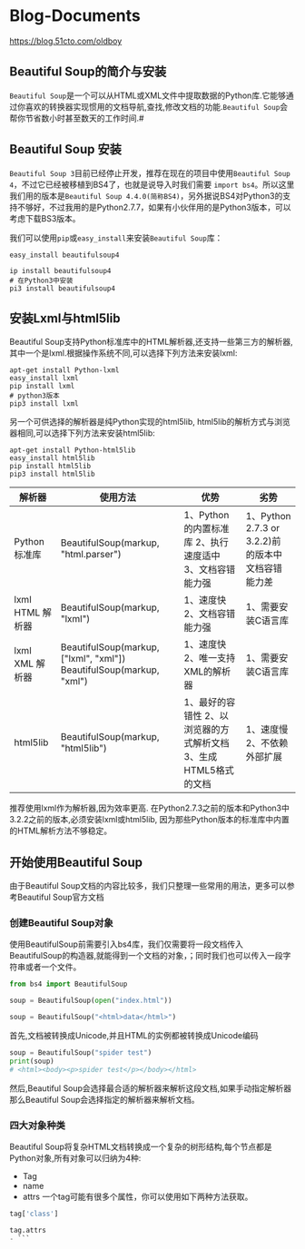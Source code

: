 # Blog-Documents

https://blog.51cto.com/oldboy 

## Beautiful Soup的简介与安装
`Beautiful Soup`是一个可以从HTML或XML文件中提取数据的Python库.它能够通过你喜欢的转换器实现惯用的文档导航,查找,修改文档的功能.`Beautiful Soup`会帮你节省数小时甚至数天的工作时间.#

## Beautiful Soup 安装
`Beautiful Soup 3`目前已经停止开发，推荐在现在的项目中使用`Beautiful Soup 4`，不过它已经被移植到BS4了，也就是说导入时我们需要 `import bs4`。所以这里我们用的版本是`Beautiful Soup 4.4.0(简称BS4)`，另外据说BS4对Python3的支持不够好，不过我用的是Python2.7.7，如果有小伙伴用的是Python3版本，可以考虑下载BS3版本。

我们可以使用`pip`或`easy_install`来安装`Beautiful Soup`库：
```shell
easy_install beautifulsoup4
```

```shell
ip install beautifulsoup4
# 在Python3中安装
pi3 install beautifulsoup4
```

## 安装Lxml与html5lib
Beautiful Soup支持Python标准库中的HTML解析器,还支持一些第三方的解析器,其中一个是lxml.根据操作系统不同,可以选择下列方法来安装lxml:
```shell
apt-get install Python-lxml
easy_install lxml
pip install lxml
# python3版本
pip3 install lxml
```
另一个可供选择的解析器是纯Python实现的html5lib, html5lib的解析方式与浏览器相同,可以选择下列方法来安装html5lib:
```shell
apt-get install Python-html5lib
easy_install html5lib
pip install html5lib
pip3 install html5lib
`````

|  解析器   | 使用方法  | 优势  |劣势  |
|  ----  | ----  |  ----  | ----  |
| Python标准库  | BeautifulSoup(markup, "html.parser") | 1、Python的内置标准库 2、执行速度适中 3、文档容错能力强  | 1、Python 2.7.3 or 3.2.2)前 的版本中文档容错能力差 |
| lxml HTML 解析器 | BeautifulSoup(markup, "lxml") | 1、速度快 2、文档容错能力强  | 1、需要安装C语言库 |
| lxml XML 解析器  | BeautifulSoup(markup, ["lxml", "xml"]) BeautifulSoup(markup, "xml") | 1、速度快 2、唯一支持XML的解析器  | 1、需要安装C语言库 |
| html5lib | BeautifulSoup(markup, "html5lib") | 1、最好的容错性 2、以浏览器的方式解析文档 3、生成HTML5格式的文档  | 1、速度慢 2、不依赖外部扩展 |

推荐使用lxml作为解析器,因为效率更高. 在Python2.7.3之前的版本和Python3中3.2.2之前的版本,必须安装lxml或html5lib, 因为那些Python版本的标准库中内置的HTML解析方法不够稳定。


## 开始使用Beautiful Soup

由于Beautiful Soup文档的内容比较多，我们只整理一些常用的用法，更多可以参考Beautiful Soup官方文档

### 创建Beautiful Soup对象
使用BeautifulSoup前需要引入bs4库，我们仅需要将一段文档传入BeautifulSoup的构造器,就能得到一个文档的对象，；同时我们也可以传入一段字符串或者一个文件。

```python
from bs4 import BeautifulSoup

soup = BeautifulSoup(open("index.html"))

soup = BeautifulSoup("<html>data</html>")
```
首先,文档被转换成Unicode,并且HTML的实例都被转换成Unicode编码
``` python
soup = BeautifulSoup("spider test")
print(soup)
# <html><body><p>spider test</p></body></html>
```
然后,Beautiful Soup会选择最合适的解析器来解析这段文档,如果手动指定解析器那么Beautiful Soup会选择指定的解析器来解析文档。

### 四大对象种类
Beautiful Soup将复杂HTML文档转换成一个复杂的树形结构,每个节点都是Python对象,所有对象可以归纳为4种:

- Tag
- name
- attrs
一个tag可能有很多个属性，你可以使用如下两种方法获取。
```python
tag['class']

tag.attrs
- ```


